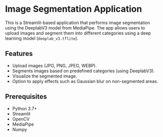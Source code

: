 # Image Segmentation Application

This is a Streamlit-based application that performs image segmentation using the DeeplabV3 model from MediaPipe. The app allows users to upload images and segment them into different categories using a deep learning model (`deeplab_v3.tflite`).

## Features

- Upload images (JPG, PNG, JPEG, WEBP).
- Segments images based on predefined categories (using DeeplabV3).
- Visualize the segmented image.
- Option to apply effects such as Gaussian blur on non-segmented areas.

## Prerequisites

- Python 3.7+
- Streamlit
- OpenCV
- MediaPipe
- Numpy


